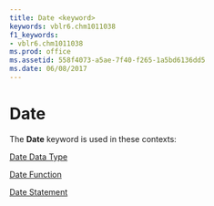 ```yaml
---
title: Date <keyword>
keywords: vblr6.chm1011038
f1_keywords:
- vblr6.chm1011038
ms.prod: office
ms.assetid: 558f4073-a5ae-7f40-f265-1a5bd6136dd5
ms.date: 06/08/2017
---
```



# Date <keyword>

The **Date** keyword is used in these contexts:

[Date Data Type](date-data-type.md)

[Date Function](date-function.md)

[Date Statement](date-statement.md)

